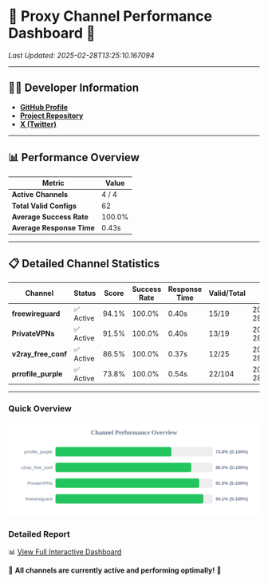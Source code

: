 # 🌟 Proxy Channel Performance Dashboard 🌟

_Last Updated: 2025-02-28T13:25:10.167094_

---

## 👩‍💻 Developer Information

- **[GitHub Profile](https://github.com/4n0nymou3)**  
- **[Project Repository](https://github.com/4n0nymou3/multi-proxy-config-fetcher)**  
- **[X (Twitter)](https://x.com/4n0nymou3)**  

---

## 📊 Performance Overview

| Metric                | Value       |
|-----------------------|-------------|
| **Active Channels**   | 4 / 4       |
| **Total Valid Configs** | 62          |
| **Average Success Rate** | 100.0%      |
| **Average Response Time** | 0.43s       |

---

## 📋 Detailed Channel Statistics

| Channel          | Status     | Score  | Success Rate | Response Time | Valid/Total | Last Success               |
|------------------|------------|--------|--------------|---------------|-------------|----------------------------|
| **freewireguard**  | ✅ Active  | 94.1%  | 100.0% | 0.40s         | 15/19       | 2025-02-28T13:25:10.165351 |
| **PrivateVPNs**  | ✅ Active  | 91.5%  | 100.0% | 0.40s         | 13/19       | 2025-02-28T13:25:09.739571 |
| **v2ray_free_conf**  | ✅ Active  | 86.5%  | 100.0% | 0.37s         | 12/25       | 2025-02-28T13:25:09.304055 |
| **prrofile_purple**  | ✅ Active  | 73.8%  | 100.0% | 0.54s         | 22/104       | 2025-02-28T13:25:08.879962 |

---

### Quick Overview
<div align="center">
  <a href="https://raw.githubusercontent.com/nullluser/NullRepo/refs/heads/main/assets/channel_stats_chart.svg">
    <img src="https://raw.githubusercontent.com/nullluser/NullRepo/refs/heads/main/assets/channel_stats_chart.svg" alt="Source Performance Statistics" width="800">
  </a>
</div>

### Detailed Report
📊 [View Full Interactive Dashboard](https://htmlpreview.github.io/?https://github.com/nullluser/NullRepo/blob/main/assets/performance_report.html)

🎉 **All channels are currently active and performing optimally!** 🎉
